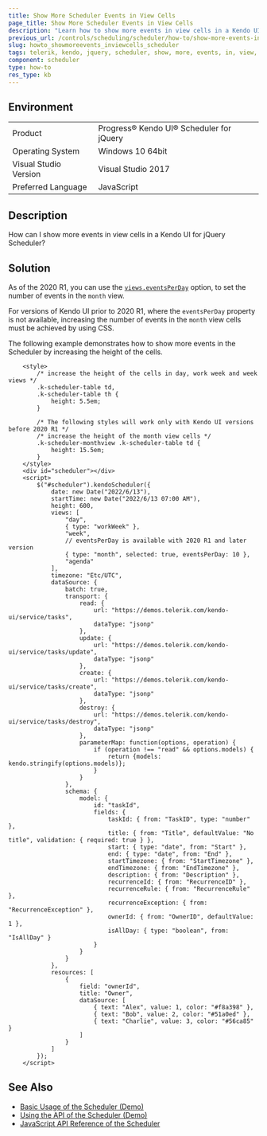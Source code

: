 ```yaml
---
title: Show More Scheduler Events in View Cells
page_title: Show More Scheduler Events in View Cells
description: "Learn how to show more events in view cells in a Kendo UI for jQuery Scheduler component."
previous_url: /controls/scheduling/scheduler/how-to/show-more-events-in-cells, /controls/scheduling/scheduler/how-to/appearance/show-more-events-in-cells
slug: howto_showmoreevents_inviewcells_scheduler
tags: telerik, kendo, jquery, scheduler, show, more, events, in, view, cells 
component: scheduler
type: how-to
res_type: kb
---
```


## Environment

<table>
 <tr>
  <td>Product</td>
  <td>Progress® Kendo UI® Scheduler for jQuery</td>
 </tr>
 <tr>
  <td>Operating System</td>
  <td>Windows 10 64bit</td>
 </tr>
 <tr>
  <td>Visual Studio Version</td>
  <td>Visual Studio 2017</td>
 </tr>
 <tr>
  <td>Preferred Language</td>
  <td>JavaScript</td>
 </tr>
</table>

## Description

How can I show more events in view cells in a Kendo UI for jQuery Scheduler?

## Solution

As of the 2020 R1, you can use the [`views.eventsPerDay`](/api/javascript/ui/scheduler/configuration/views.eventsperday) option, to set the number of events in the `month` view.

For versions of Kendo UI prior to 2020 R1, where the `eventsPerDay` property is not available, increasing the number of events in the `month` view cells must be achieved by using CSS.

The following example demonstrates how to show more events in the Scheduler by increasing the height of the cells.

```dojo
    <style>
        /* increase the height of the cells in day, work week and week views */
        .k-scheduler-table td,
        .k-scheduler-table th {
            height: 5.5em;
        }

        /* The following styles will work only with Kendo UI versions before 2020 R1 */
        /* increase the height of the month view cells */
        .k-scheduler-monthview .k-scheduler-table td {
            height: 15.5em;
        }
    </style>
    <div id="scheduler"></div>
    <script>
        $("#scheduler").kendoScheduler({
            date: new Date("2022/6/13"),
            startTime: new Date("2022/6/13 07:00 AM"),
            height: 600,
            views: [
                "day",
                { type: "workWeek" },
                "week",
                // eventsPerDay is available with 2020 R1 and later version
                { type: "month", selected: true, eventsPerDay: 10 },
                "agenda"
            ],
            timezone: "Etc/UTC",
            dataSource: {
                batch: true,
                transport: {
                    read: {
                        url: "https://demos.telerik.com/kendo-ui/service/tasks",
                        dataType: "jsonp"
                    },
                    update: {
                        url: "https://demos.telerik.com/kendo-ui/service/tasks/update",
                        dataType: "jsonp"
                    },
                    create: {
                        url: "https://demos.telerik.com/kendo-ui/service/tasks/create",
                        dataType: "jsonp"
                    },
                    destroy: {
                        url: "https://demos.telerik.com/kendo-ui/service/tasks/destroy",
                        dataType: "jsonp"
                    },
                    parameterMap: function(options, operation) {
                        if (operation !== "read" && options.models) {
                            return {models: kendo.stringify(options.models)};
                        }
                    }
                },
                schema: {
                    model: {
                        id: "taskId",
                        fields: {
                            taskId: { from: "TaskID", type: "number" },
                            title: { from: "Title", defaultValue: "No title", validation: { required: true } },
                            start: { type: "date", from: "Start" },
                            end: { type: "date", from: "End" },
                            startTimezone: { from: "StartTimezone" },
                            endTimezone: { from: "EndTimezone" },
                            description: { from: "Description" },
                            recurrenceId: { from: "RecurrenceID" },
                            recurrenceRule: { from: "RecurrenceRule" },
                            recurrenceException: { from: "RecurrenceException" },
                            ownerId: { from: "OwnerID", defaultValue: 1 },
                            isAllDay: { type: "boolean", from: "IsAllDay" }
                        }
                    }
                }
            },
            resources: [
                {
                    field: "ownerId",
                    title: "Owner",
                    dataSource: [
                        { text: "Alex", value: 1, color: "#f8a398" },
                        { text: "Bob", value: 2, color: "#51a0ed" },
                        { text: "Charlie", value: 3, color: "#56ca85" }
                    ]
                }
            ]
        });
    </script>
```

## See Also

* [Basic Usage of the Scheduler (Demo)](https://demos.telerik.com/kendo-ui/scheduler/index)
* [Using the API of the Scheduler (Demo)](https://demos.telerik.com/kendo-ui/scheduler/api)
* [JavaScript API Reference of the Scheduler](/api/javascript/ui/scheduler)
